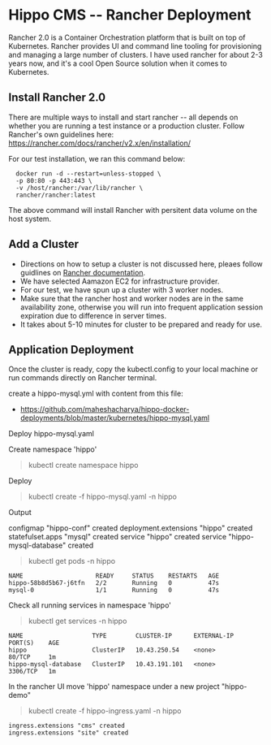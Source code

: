 # Hippo CMS -- Rancher Deployment

Rancher 2.0 is a Container Orchestration platform that is built on top of Kubernetes. Rancher provides UI and command line tooling for provisioning and managing a large number of clusters. I have used rancher for about 2-3 years now, and it's a cool Open Source solution when it comes to Kubernetes. 


Install Rancher 2.0
---------------
There are multiple ways to install and start rancher -- all depends on whether you are running  a test instance or a production cluster. Follow Rancher's own guidelines here:
https://rancher.com/docs/rancher/v2.x/en/installation/

For our test installation, we ran this command below:
```
  docker run -d --restart=unless-stopped \
  -p 80:80 -p 443:443 \
  -v /host/rancher:/var/lib/rancher \
  rancher/rancher:latest
``` 

The above command will install Rancher with persitent data volume on the host system.

Add a Cluster
-------------
* Directions on how to setup a cluster is not discussed here, pleaes follow guidlines on [Rancher documentation](https://rancher.com/docs/rancher/v2.x/en/installation/).
* We have selected Aamazon EC2 for infrastructure provider.
* For our test, we have spun up a cluster with 3 worker nodes. 
* Make sure that the rancher host and worker nodes are in the same availability zone, otherwise you will run into frequent application session expiration due to difference in server times. 
* It takes about 5-10 minutes for cluster to be prepared and ready for use.

Application Deployment
---------------------
Once the cluster is ready, copy the kubectl.config to your local machine or run commands directly on Rancher terminal. 

create a hippo-mysql.yml with content from this file:
* https://github.com/maheshacharya/hippo-docker-deployments/blob/master/kubernetes/hippo-mysql.yaml

Deploy hippo-mysql.yaml

Create namespace 'hippo'

> kubectl create namespace hippo

Deploy 

> kubectl create -f hippo-mysql.yaml -n hippo

Output

configmap "hippo-conf" created
deployment.extensions "hippo" created
statefulset.apps "mysql" created
service "hippo" created
service "hippo-mysql-database" created


> kubectl get pods -n hippo
```
NAME                    READY     STATUS    RESTARTS   AGE
hippo-58b8d5b67-j6tfn   2/2       Running   0          47s
mysql-0                 1/1       Running   0          47s

```
Check all running services in namespace 'hippo'

> kubectl get services -n hippo

```
NAME                   TYPE        CLUSTER-IP      EXTERNAL-IP   PORT(S)    AGE
hippo                  ClusterIP   10.43.250.54    <none>        80/TCP     1m
hippo-mysql-database   ClusterIP   10.43.191.101   <none>        3306/TCP   1m
```

In the rancher UI move 'hippo' namespace under a new project "hippo-demo"


> kubectl create -f hippo-ingress.yaml -n hippo

```
ingress.extensions "cms" created
ingress.extensions "site" created
```




